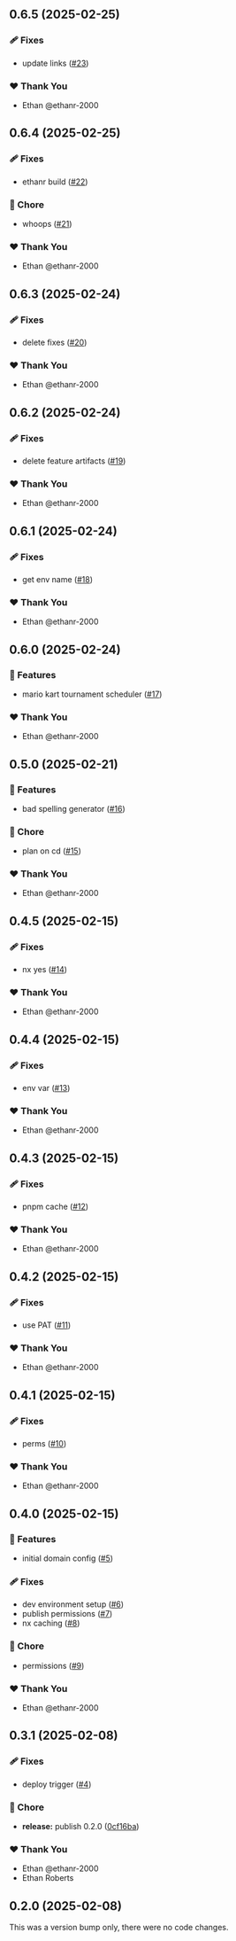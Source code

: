 ## 0.6.5 (2025-02-25)

### 🩹 Fixes

- update links ([#23](https://github.com/ethanr-2000/ethanr.co.uk/pull/23))

### ❤️ Thank You

- Ethan @ethanr-2000

## 0.6.4 (2025-02-25)

### 🩹 Fixes

- ethanr build ([#22](https://github.com/ethanr-2000/ethanr.co.uk/pull/22))

### 🏡 Chore

- whoops ([#21](https://github.com/ethanr-2000/ethanr.co.uk/pull/21))

### ❤️ Thank You

- Ethan @ethanr-2000

## 0.6.3 (2025-02-24)

### 🩹 Fixes

- delete fixes ([#20](https://github.com/ethanr-2000/ethanr.co.uk/pull/20))

### ❤️ Thank You

- Ethan @ethanr-2000

## 0.6.2 (2025-02-24)

### 🩹 Fixes

- delete feature artifacts ([#19](https://github.com/ethanr-2000/ethanr.co.uk/pull/19))

### ❤️ Thank You

- Ethan @ethanr-2000

## 0.6.1 (2025-02-24)

### 🩹 Fixes

- get env name ([#18](https://github.com/ethanr-2000/ethanr.co.uk/pull/18))

### ❤️ Thank You

- Ethan @ethanr-2000

## 0.6.0 (2025-02-24)

### 🚀 Features

- mario kart tournament scheduler ([#17](https://github.com/ethanr-2000/ethanr.co.uk/pull/17))

### ❤️ Thank You

- Ethan @ethanr-2000

## 0.5.0 (2025-02-21)

### 🚀 Features

- bad spelling generator ([#16](https://github.com/ethanr-2000/ethanr.co.uk/pull/16))

### 🏡 Chore

- plan on cd ([#15](https://github.com/ethanr-2000/ethanr.co.uk/pull/15))

### ❤️ Thank You

- Ethan @ethanr-2000

## 0.4.5 (2025-02-15)

### 🩹 Fixes

- nx yes ([#14](https://github.com/ethanr-2000/ethanr.co.uk/pull/14))

### ❤️ Thank You

- Ethan @ethanr-2000

## 0.4.4 (2025-02-15)

### 🩹 Fixes

- env var ([#13](https://github.com/ethanr-2000/ethanr.co.uk/pull/13))

### ❤️ Thank You

- Ethan @ethanr-2000

## 0.4.3 (2025-02-15)

### 🩹 Fixes

- pnpm cache ([#12](https://github.com/ethanr-2000/ethanr.co.uk/pull/12))

### ❤️ Thank You

- Ethan @ethanr-2000

## 0.4.2 (2025-02-15)

### 🩹 Fixes

- use PAT ([#11](https://github.com/ethanr-2000/ethanr.co.uk/pull/11))

### ❤️ Thank You

- Ethan @ethanr-2000

## 0.4.1 (2025-02-15)

### 🩹 Fixes

- perms ([#10](https://github.com/ethanr-2000/ethanr.co.uk/pull/10))

### ❤️ Thank You

- Ethan @ethanr-2000

## 0.4.0 (2025-02-15)

### 🚀 Features

- initial domain config ([#5](https://github.com/ethanr-2000/ethanr.co.uk/pull/5))

### 🩹 Fixes

- dev environment setup ([#6](https://github.com/ethanr-2000/ethanr.co.uk/pull/6))
- publish permissions ([#7](https://github.com/ethanr-2000/ethanr.co.uk/pull/7))
- nx caching ([#8](https://github.com/ethanr-2000/ethanr.co.uk/pull/8))

### 🏡 Chore

- permissions ([#9](https://github.com/ethanr-2000/ethanr.co.uk/pull/9))

### ❤️ Thank You

- Ethan @ethanr-2000

## 0.3.1 (2025-02-08)

### 🩹 Fixes

- deploy trigger ([#4](https://github.com/ethanr-2000/ethanr.co.uk/pull/4))

### 🏡 Chore

- **release:** publish 0.2.0 ([0cf16ba](https://github.com/ethanr-2000/ethanr.co.uk/commit/0cf16ba))

### ❤️ Thank You

- Ethan @ethanr-2000
- Ethan Roberts

## 0.2.0 (2025-02-08)

This was a version bump only, there were no code changes.